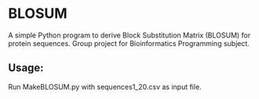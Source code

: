 # BLOSUM
A simple Python program to derive Block Substitution Matrix (BLOSUM) for protein sequences. Group project for Bioinformatics Programming subject.

## Usage:
Run MakeBLOSUM.py with sequences1_20.csv as input file.

